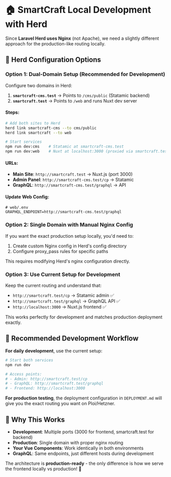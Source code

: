 # 🏠 SmartCraft Local Development with Herd

Since **Laravel Herd uses Nginx** (not Apache), we need a slightly different approach for the production-like routing locally.

## 🔧 Herd Configuration Options

### Option 1: **Dual-Domain Setup** (Recommended for Development)

Configure two domains in Herd:

1. **`smartcraft-cms.test`** → Points to `/cms/public` (Statamic backend)
2. **`smartcraft.test`** → Points to `/web` and runs Nuxt dev server

#### Steps:
```bash
# Add both sites to Herd
herd link smartcraft-cms --to cms/public
herd link smartcraft --to web

# Start services
npm run dev:cms    # Statamic at smartcraft-cms.test
npm run dev:web    # Nuxt at localhost:3000 (proxied via smartcraft.test)
```

#### URLs:
- **Main Site**: `http://smartcraft.test` → Nuxt.js (port 3000)
- **Admin Panel**: `http://smartcraft-cms.test/cp` → Statamic
- **GraphQL**: `http://smartcraft-cms.test/graphql` → API

#### Update Web Config:
```env
# web/.env
GRAPHQL_ENDPOINT=http://smartcraft-cms.test/graphql
```

### Option 2: **Single Domain with Manual Nginx Config**

If you want the exact production setup locally, you'd need to:

1. Create custom Nginx config in Herd's config directory
2. Configure proxy_pass rules for specific paths

This requires modifying Herd's nginx configuration directly.

### Option 3: **Use Current Setup for Development**

Keep the current routing and understand that:
- `http://smartcraft.test/cp` → Statamic admin ✅
- `http://smartcraft.test/graphql` → GraphQL API ✅  
- `http://localhost:3000` → Nuxt.js frontend ✅

This works perfectly for development and matches production deployment exactly.

## 🚀 Recommended Development Workflow

**For daily development**, use the current setup:

```bash
# Start both services
npm run dev

# Access points:
# - Admin: http://smartcraft.test/cp
# - GraphQL: http://smartcraft.test/graphql  
# - Frontend: http://localhost:3000
```

**For production testing**, the deployment configuration in `DEPLOYMENT.md` will give you the exact routing you want on Ploi/Hetzner.

## 🎯 Why This Works

- **Development**: Multiple ports (3000 for frontend, smartcraft.test for backend)
- **Production**: Single domain with proper nginx routing
- **Your Vue Components**: Work identically in both environments
- **GraphQL**: Same endpoints, just different hosts during development

The architecture is **production-ready** - the only difference is how we serve the frontend locally vs production! 🎉